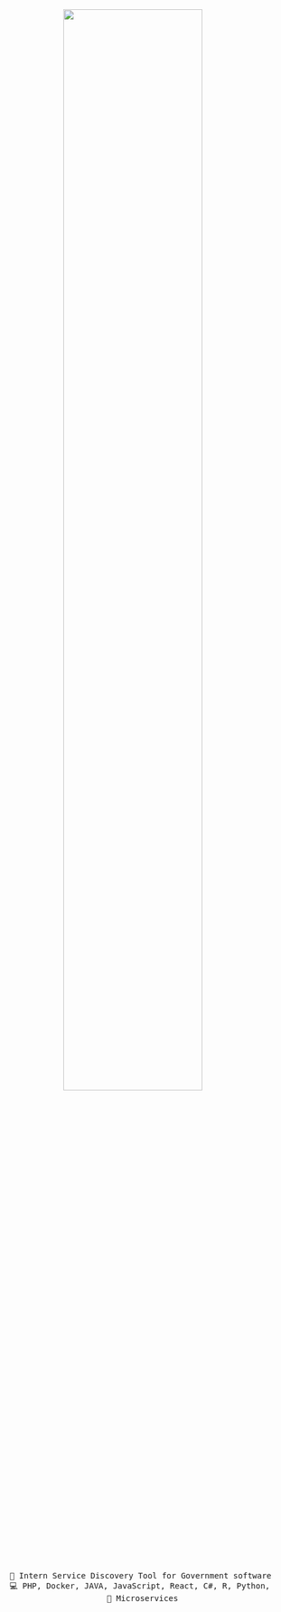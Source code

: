 <div align="center">
<img src="https://readme-typing-svg.demolab.com/?font=roboto&weight=500&duration=1000&pause=800&color=FFFFFF&background=FFFFFF00&multiline=true&width=435&lines=Hi!+Welcome+to+my+Github+page!" width=70% />
<br><br>
<pre>
    💼 Intern Service Discovery Tool for Government software 
    💻 PHP, Docker, JAVA, JavaScript, React, C#, R, Python, .NET, TALL Stack, Laravel, TypeScript, Vue
    📖 Microservices
</pre>
<br><br>
</div>
